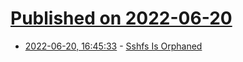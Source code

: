 # [Published on 2022-06-20](index.md)

* [2022-06-20, 16:45:33](https://news.ycombinator.com/item?id=31812506) - [Sshfs Is Orphaned](https://github.com/libfuse/sshfs/commit/c91eb9a9a992f1a36c49a8e6f1146e45b5e1c8e7)
